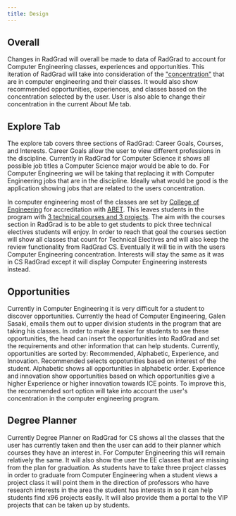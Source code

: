 ```yaml
---
title: Design
---
```



<h2>Overall</h2>

Changes in RadGrad will overall be made to data of RadGrad to account for Computer Engineering classes, experiences and opportunities. This iteration of RadGrad will take into consideration of the <a href="http://ee.hawaii.edu/student/index.php?stc=1&stp=117">"concentration"</a> that are in computer engineering and their classes. It would also show recommended opportunities, experiences, and classes based on the concentration selected by the user. User is also able to change their concentration in the current About Me tab.

<h2>Explore Tab</h2>

The explore tab covers three sections of RadGrad: Career Goals, Courses, and Interests. Career Goals allow the user to view different professions in the discipline. Currently in RadGrad for Computer Science it shows all possible job titles a Computer Science major would be able to do. For Computer Engineering we will be taking that replacing it with Computer Engineering jobs that are in the discipline. Ideally what would be good is the application showing jobs that are related to the users concentration. 

In computer engineering most of the classes are set by <a href="http://coe.hawaii.edu/">College of Engineering</a> for accreditation with <a href="https://www.abet.org/">ABET</a>. This leaves students in the program with <a href="http://ee.hawaii.edu/student/index.php?stc=1&stp=117">3 technical courses and 3 projects</a>. The aim with the courses section in RadGrad is to be able to get students to pick three technical electives students will enjoy. In order to reach that goal the courses section will show all classes that count for Technical Electives and will also keep the review functionality from RadGrad CS. Eventually it will tie in with the users Computer Engineering concentration. Interests will stay the same as it was in CS RadGrad except it will display Computer Engineering insterests instead.

<h2>Opportunities</h2>

Currently in Computer Engineering it is very difficult for a student to discover opportunities. Currently the head of Computer Engineering, Galen Sasaki, emails them out to upper division students in the program that are taking his classes. In order to make it easier for students to see these opportunities, the head can insert the opportunities into RadGrad and set the requirements and other information that can help students. Currently, opportunities are sorted by: Recommended, Alphabetic, Experience, and Innovation. Recommended selects oppotunities based on interest of the student. Alphabetic shows all opportunities in alphabetic order. Experience and innovation show opportunities based on which opportunities give a higher Experience or higher innovation towards ICE points. To improve this, the recommended sort option will take into account the user's concentration in the computer engineering program. 


<h2>Degree Planner</h2>

Currently Degree Planner on RadGrad for CS shows all the classes that the user has currently taken and then the user can add to their planner which courses they have an interest in. For Computer Engineering this will remain relatively the same. It will also show the user the EE classes that are missing from the plan for graduation. As students have to take three project classes in order to graduate from Computer Engineering when a student views a project class it will point them in the direction of professors who have research interests in the area the student has interests in so it can help students find x96 projects easily. It will also provide them a portal to the VIP projects that can be taken up by students.














